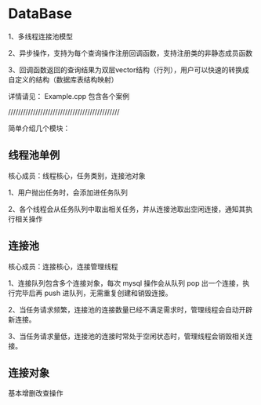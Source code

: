 # DataBase

1、多线程连接池模型

2、异步操作，支持为每个查询操作注册回调函数，支持注册类的非静态成员函数

3、回调函数返回的查询结果为双层vector结构（行列），用户可以快速的转换成自定义的结构（数据库表结构映射）


详情请见： Example.cpp 包含各个案例

/////////////////////////////////////////////

简单介绍几个模块：

线程池单例
-
核心成员：线程核心，任务类别，连接池对象

1、用户抛出任务时，会添加进任务队列

2、各个线程会从任务队列中取出相关任务，并从连接池取出空闲连接，通知其执行相关操作

连接池
-
核心成员：连接核心，连接管理线程

1、连接队列包含多个连接对象，每次 mysql 操作会从队列 pop 出一个连接，执行完毕后再 push 进队列，无需重复创建和销毁连接。

2、当任务请求频繁，连接池的连接数量已经不满足需求时，管理线程会自动开辟新连接。

3、当任务请求量低，连接池的连接时常处于空闲状态时，管理线程会销毁相关连接。

连接对象
-
基本增删改查操作
